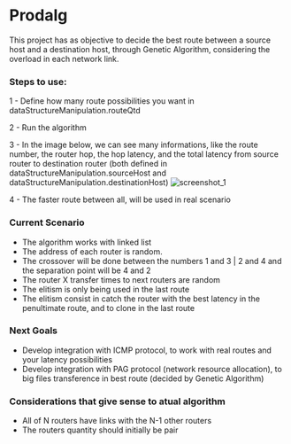 # Prodalg

This project has as objective to decide the best route between a source host and a destination host, through Genetic Algorithm, considering the overload in each network link.

### Steps to use:

1 - Define how many route possibilities you want in dataStructureManipulation.routeQtd

2 - Run the algorithm

3 - In the image below, we can see many informations, like the route number, the router hop, the hop latency, and the total latency from source router to destination router (both defined in dataStructureManipulation.sourceHost and dataStructureManipulation.destinationHost)
![screenshot_1](https://user-images.githubusercontent.com/16262664/51794839-b7f1e980-21c1-11e9-9820-0f6414503b85.png)

4 - The faster route between all, will be used in real scenario

### Current Scenario
 - The algorithm works with linked list
 - The address of each router is random. 
 - The crossover will be done between the numbers 1 and 3 | 2 and 4 and the separation point will be 4 and 2
 - The router X transfer times to next routers are random
 - The elitism is only being used in the last route
 - The elitism consist in catch the router with the best latency in the penultimate route, and to clone in the last route
 
### Next Goals
 - Develop integration with ICMP protocol, to work with real routes and your latency possibilities
 - Develop integration with PAG protocol (network resource allocation), to big files transference in best route (decided by Genetic Algorithm)
 
### Considerations that give sense to atual algorithm
 - All of N routers have links with the N-1 other routers  
 - The routers quantity should initially be pair

